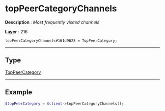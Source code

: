 # topPeerCategoryChannels

**Description** : *Most frequently visited channels*

**Layer** : 216

```tl
topPeerCategoryChannels#161d9628 = TopPeerCategory;
```

---

## Type

[TopPeerCategory](type/TopPeerCategory)

---

## Example

```php
$topPeerCategory = $client->topPeerCategoryChannels();
```